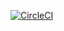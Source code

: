 [![CircleCI](https://circleci.com/gh/zhaofeng-shu33/latex-algorithms-function.svg?style=svg)](https://circleci.com/gh/zhaofeng-shu33/latex-algorithms-function)
